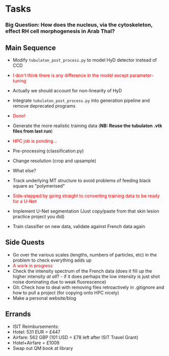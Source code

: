 # Tasks

### Big Question: How does the nucleus, via the cytoskeleton, effect RH cell morphogenesis in Arab Thal?

## Main Sequence

* Modify `tubulaton_post_process.py` to model HyD detector instead of CCD
 * <span style="color: red;"> I don't think there is any difference in the model except parameter-tuning </span>
 * Actually we should account for non-linearity of HyD
* Integrate `tubulaton_post_process.py` into generation pipeline and remove deprecated programs
 * <span style="color: red;"> Done! </span>

* Generate the more realistic training data (**NB: Reuse the tubulaton .vtk files from last run**)
 * <span style="color: red;"> HPC job is pending... </span>
* Pre-processing (classification.py)
 * Change resolution (crop and upsample)
 * What else?
* Track underlying MT structure to avoid problems of feeding black square as "polymerised"
 * <span style="color: red;"> Side-stepped by going straight to converting training data to be ready for a U-Net
* Implement U-Net segmentation (Just copy/paste from that skin lesion practice project you did)
* Train classifier on new data, validate against French data again

## Side Quests

* Go over the various scales (lengths, numbers of particles, etc) in the problem to check everything adds up
 * <span style="color: red;"> A work in progress </span>
* Check the intensity spectrum of the French data (does it fill up the higher intensity *at all*? - if it does perhaps the low intensity is just shot noise dominating due to weak fluorescence)
* Git: Check how to deal with removing files retroactively in .gitignore and how to pull a project (for copying onto HPC nicely)
* Make a personal website/blog

## Errands

* ISIT Reimbursements:
 * Hotel: 531 EUR = £447
 * Airfare: 562 GBP (101 USD = £78 left after ISIT Travel Grant)
 * Hotel+Airfare = £1009
* Swap out QM book at library